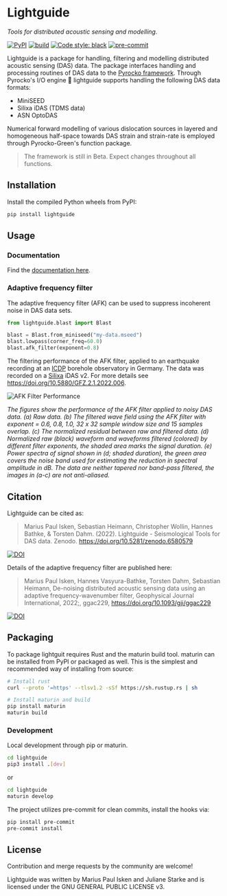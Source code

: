# Lightguide

*Tools for distributed acoustic sensing and modelling.*

[![PyPI](https://img.shields.io/pypi/v/lightguide)](https://pypi.org/project/lightguide/)
[![build](https://github.com/pyrocko/lightguide/actions/workflows/build.yml/badge.svg)](https://github.com/pyrocko/lightguide/actions/workflows/build.yml)
<a href="https://github.com/psf/black"><img alt="Code style: black" src="https://img.shields.io/badge/code%20style-black-000000.svg"></a>
[![pre-commit](https://img.shields.io/badge/pre--commit-enabled-brightgreen?logo=pre-commit&logoColor=white)](https://pre-commit.com/)

Lightguide is a package for handling, filtering and modelling distributed acoustic sensing (DAS) data. The package interfaces handling and processing routines of DAS data to the [Pyrocko framework](https://pyrocko.org). Through Pyrocko's I/O engine :rocket: lightguide supports handling the following DAS data formats:

- MiniSEED
- Silixa iDAS (TDMS data)
- ASN OptoDAS

Numerical forward modelling of various dislocation sources in layered and homogeneous half-space towards DAS strain and strain-rate is employed through Pyrocko-Green's function package.

> The framework is still in Beta. Expect changes throughout all functions.

## Installation

Install the compiled Python wheels from PyPI:

```sh
pip install lightguide
```

## Usage

### Documentation

Find the [documentation here](https://pyrocko.github.io/lightguide/).

### Adaptive frequency filter

The adaptive frequency filter (AFK) can be used to suppress incoherent noise in DAS data sets.

```py
from lightguide.blast import Blast

blast = Blast.from_miniseed("my-data.mseed")
blast.lowpass(corner_freq=60.0)
blast.afk_filter(exponent=0.8)
```


The filtering performance of the AFK filter, applied to an earthquake recording at an [ICDP](https://www.icdp-online.org/home/) borehole observatory in Germany. The data was recorded on a [Silixa](https://silixa.com/) iDAS v2. For more details see <https://doi.org/10.5880/GFZ.2.1.2022.006>.

![AFK Filter Performance](https://user-images.githubusercontent.com/4992805/170084970-9484afe7-9b95-45a0-ac8e-aec56ddfb3ea.png)

*The figures show the performance of the AFK filter applied to noisy DAS data. (a) Raw data. (b) The filtered wave field using the AFK filter with exponent = 0.6, 0.8, 1.0, 32 x 32 sample window size and 15 samples overlap. (c) The normalized residual between raw and filtered data. (d) Normalized raw (black) waveform and waveforms filtered (colored) by different filter exponents, the shaded area marks the signal duration. (e) Power spectra of signal shown in (d; shaded duration), the green area covers the noise band used for estimating the reduction in spectral amplitude in dB. The data are neither tapered nor band-pass filtered, the images in (a-c) are not anti-aliased.*

## Citation

Lightguide can be cited as:

> Marius Paul Isken, Sebastian Heimann, Christopher Wollin, Hannes Bathke, & Torsten Dahm. (2022). Lightguide - Seismological Tools for DAS data. Zenodo. <https://doi.org/10.5281/zenodo.6580579>

[![DOI](https://zenodo.org/badge/495774991.svg)](https://zenodo.org/badge/latestdoi/495774991)

Details of the adaptive frequency filter are published here:

> Marius Paul Isken, Hannes Vasyura-Bathke, Torsten Dahm, Sebastian Heimann, De-noising distributed acoustic sensing data using an adaptive frequency-wavenumber filter, Geophysical Journal International, 2022;, ggac229, <https://doi.org/10.1093/gji/ggac229>

[![DOI](https://img.shields.io/badge/DOI-10.1093%2Fgji%2Fggac229-blue)](https://doi.org/10.1093/gji/ggac229)

## Packaging

To package lightguit requires Rust and the maturin build tool. maturin can be installed from PyPI or packaged as well. This is the simplest and recommended way of installing from source:

```sh
# Install rust
curl --proto '=https' --tlsv1.2 -sSf https://sh.rustup.rs | sh

# Install maturin and build
pip install maturin
maturin build
```

### Development

Local development through pip or maturin.

```sh
cd lightguide
pip3 install .[dev]
```

or

```sh
cd lightguide
maturin develop
```

The project utilizes pre-commit for clean commits, install the hooks via:

```sh
pip install pre-commit
pre-commit install
```

## License

Contribution and merge requests by the community are welcome!

Lightguide was written by Marius Paul Isken and Juliane Starke and is licensed under the GNU GENERAL PUBLIC LICENSE v3.

